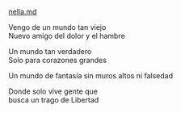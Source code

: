 [nella.md](https://github.com/stormasm/spanish/blob/main/youtube/artist/nella.md)

Vengo de un mundo tan viejo  
Nuevo amigo del dolor y el hambre

Un mundo tan verdadero  
Solo para corazones grandes

Un mundo de fantasía
sin muros altos ni falsedad

Donde solo vive gente que  
busca un trago de Libertad
